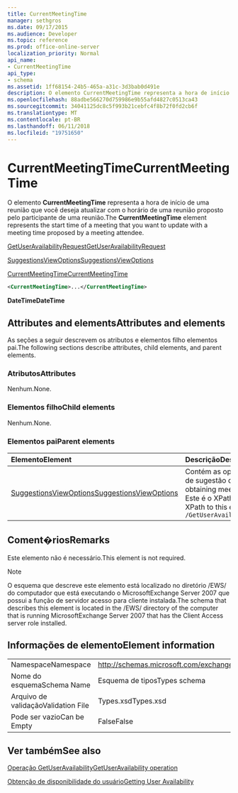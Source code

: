 ```yaml
---
title: CurrentMeetingTime
manager: sethgros
ms.date: 09/17/2015
ms.audience: Developer
ms.topic: reference
ms.prod: office-online-server
localization_priority: Normal
api_name:
- CurrentMeetingTime
api_type:
- schema
ms.assetid: 1ff68154-24b5-465a-a31c-3d3bab0d491e
description: O elemento CurrentMeetingTime representa a hora de início de uma reunião que você deseja atualizar com o horário de uma reunião proposto pelo participante de uma reunião.
ms.openlocfilehash: 88adbe566270d759986e9b55afd4827c0513ca43
ms.sourcegitcommit: 34041125dc8c5f993b21cebfc4f8b72f0fd2cb6f
ms.translationtype: MT
ms.contentlocale: pt-BR
ms.lasthandoff: 06/11/2018
ms.locfileid: "19751650"
---
```

# <a name="currentmeetingtime"></a><span data-ttu-id="f1e62-103">CurrentMeetingTime</span><span class="sxs-lookup"><span data-stu-id="f1e62-103">CurrentMeetingTime</span></span>

<span data-ttu-id="f1e62-104">O elemento **CurrentMeetingTime** representa a hora de início de uma reunião que você deseja atualizar com o horário de uma reunião proposto pelo participante de uma reunião.</span><span class="sxs-lookup"><span data-stu-id="f1e62-104">The **CurrentMeetingTime** element represents the start time of a meeting that you want to update with a meeting time proposed by a meeting attendee.</span></span> 
  
[<span data-ttu-id="f1e62-105">GetUserAvailabilityRequest</span><span class="sxs-lookup"><span data-stu-id="f1e62-105">GetUserAvailabilityRequest</span></span>](getuseravailabilityrequest.md)
  
[<span data-ttu-id="f1e62-106">SuggestionsViewOptions</span><span class="sxs-lookup"><span data-stu-id="f1e62-106">SuggestionsViewOptions</span></span>](suggestionsviewoptions.md)
  
[<span data-ttu-id="f1e62-107">CurrentMeetingTime</span><span class="sxs-lookup"><span data-stu-id="f1e62-107">CurrentMeetingTime</span></span>](currentmeetingtime.md)
  
```xml
<CurrentMeetingTime>...</CurrentMeetingTime>
```

 <span data-ttu-id="f1e62-108">**DateTime**</span><span class="sxs-lookup"><span data-stu-id="f1e62-108">**DateTime**</span></span>
## <a name="attributes-and-elements"></a><span data-ttu-id="f1e62-109">Attributes and elements</span><span class="sxs-lookup"><span data-stu-id="f1e62-109">Attributes and elements</span></span>

<span data-ttu-id="f1e62-110">As seções a seguir descrevem os atributos e elementos filho elementos pai.</span><span class="sxs-lookup"><span data-stu-id="f1e62-110">The following sections describe attributes, child elements, and parent elements.</span></span>
  
### <a name="attributes"></a><span data-ttu-id="f1e62-111">Atributos</span><span class="sxs-lookup"><span data-stu-id="f1e62-111">Attributes</span></span>

<span data-ttu-id="f1e62-112">Nenhum.</span><span class="sxs-lookup"><span data-stu-id="f1e62-112">None.</span></span>
  
### <a name="child-elements"></a><span data-ttu-id="f1e62-113">Elementos filho</span><span class="sxs-lookup"><span data-stu-id="f1e62-113">Child elements</span></span>

<span data-ttu-id="f1e62-114">Nenhum.</span><span class="sxs-lookup"><span data-stu-id="f1e62-114">None.</span></span>
  
### <a name="parent-elements"></a><span data-ttu-id="f1e62-115">Elementos pai</span><span class="sxs-lookup"><span data-stu-id="f1e62-115">Parent elements</span></span>

|<span data-ttu-id="f1e62-116">**Elemento**</span><span class="sxs-lookup"><span data-stu-id="f1e62-116">**Element**</span></span>|<span data-ttu-id="f1e62-117">**Descrição**</span><span class="sxs-lookup"><span data-stu-id="f1e62-117">**Description**</span></span>|
|:-----|:-----|
|[<span data-ttu-id="f1e62-118">SuggestionsViewOptions</span><span class="sxs-lookup"><span data-stu-id="f1e62-118">SuggestionsViewOptions</span></span>](suggestionsviewoptions.md) <br/> |<span data-ttu-id="f1e62-119">Contém as opções para a obtenção de informações de sugestão de reunião.</span><span class="sxs-lookup"><span data-stu-id="f1e62-119">Contains the options for obtaining meeting suggestion information.</span></span>  <br/> <span data-ttu-id="f1e62-120">Este é o XPath a este elemento:</span><span class="sxs-lookup"><span data-stu-id="f1e62-120">The following is the XPath to this element:</span></span>  <br/>  `/GetUserAvailabilityRequest/SuggestionViewOptions` <br/> |
   
## <a name="remarks"></a><span data-ttu-id="f1e62-121">Coment�rios</span><span class="sxs-lookup"><span data-stu-id="f1e62-121">Remarks</span></span>

<span data-ttu-id="f1e62-122">Este elemento não é necessário.</span><span class="sxs-lookup"><span data-stu-id="f1e62-122">This element is not required.</span></span>
  
> [!NOTE]
> <span data-ttu-id="f1e62-123">O esquema que descreve este elemento está localizado no diretório /EWS/ do computador que está executando o MicrosoftExchange Server 2007 que possui a função de servidor acesso para cliente instalada.</span><span class="sxs-lookup"><span data-stu-id="f1e62-123">The schema that describes this element is located in the /EWS/ directory of the computer that is running MicrosoftExchange Server 2007 that has the Client Access server role installed.</span></span> 
  
## <a name="element-information"></a><span data-ttu-id="f1e62-124">Informações de elemento</span><span class="sxs-lookup"><span data-stu-id="f1e62-124">Element information</span></span>

|||
|:-----|:-----|
|<span data-ttu-id="f1e62-125">Namespace</span><span class="sxs-lookup"><span data-stu-id="f1e62-125">Namespace</span></span>  <br/> |http://schemas.microsoft.com/exchange/services/2006/types  <br/> |
|<span data-ttu-id="f1e62-126">Nome do esquema</span><span class="sxs-lookup"><span data-stu-id="f1e62-126">Schema Name</span></span>  <br/> |<span data-ttu-id="f1e62-127">Esquema de tipos</span><span class="sxs-lookup"><span data-stu-id="f1e62-127">Types schema</span></span>  <br/> |
|<span data-ttu-id="f1e62-128">Arquivo de validação</span><span class="sxs-lookup"><span data-stu-id="f1e62-128">Validation File</span></span>  <br/> |<span data-ttu-id="f1e62-129">Types.xsd</span><span class="sxs-lookup"><span data-stu-id="f1e62-129">Types.xsd</span></span>  <br/> |
|<span data-ttu-id="f1e62-130">Pode ser vazio</span><span class="sxs-lookup"><span data-stu-id="f1e62-130">Can be Empty</span></span>  <br/> |<span data-ttu-id="f1e62-131">False</span><span class="sxs-lookup"><span data-stu-id="f1e62-131">False</span></span>  <br/> |
   
## <a name="see-also"></a><span data-ttu-id="f1e62-132">Ver também</span><span class="sxs-lookup"><span data-stu-id="f1e62-132">See also</span></span>



[<span data-ttu-id="f1e62-133">Operação GetUserAvailability</span><span class="sxs-lookup"><span data-stu-id="f1e62-133">GetUserAvailability operation</span></span>](getuseravailability-operation.md)


[<span data-ttu-id="f1e62-134">Obtenção de disponibilidade do usuário</span><span class="sxs-lookup"><span data-stu-id="f1e62-134">Getting User Availability</span></span>](http://msdn.microsoft.com/library/d4133fcb-9b0f-4e6b-aadf-a389da83516a%28Office.15%29.aspx)

